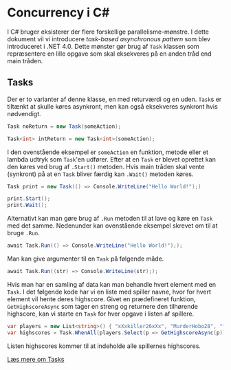 # Concurrency i C#
I C# bruger eksisterer der flere forskellige parallelisme-mønstre. I dette dokument vil vi introducere _task-based asynchronous pattern_ som blev introduceret i .NET 4.0. Dette mønster gør brug af `Task` klassen som repræsentere en lille opgave som skal eksekveres på en anden tråd end main tråden.

## Tasks
Der er to varianter af denne klasse, en med returværdi og en uden. `Task`s er tiltænkt at skulle køres asynkront, men kan også eksekveres synkront hvis nødvendigt.
```csharp
Task noReturn = new Task(someAction);

Task<int> intReturn = new Task<int>(someAction);
```
I den ovenstående eksempel er `someAction` en funktion, metode eller et lambda udtryk som `Task`'en udfører. Efter at en `Task` er blevet oprettet kan den køres ved brug af `.Start()` metoden. Hvis main tråden skal vente (synkront) på at en `Task` bliver færdig kan `.Wait()` metoden køres.
```csharp
Task print = new Task(() => Console.WriteLine("Hello World!");)

print.Start();
print.Wait();
```
Alternativt kan man gøre brug af `.Run` metoden til at lave og køre en `Task` med det samme. Nedenunder kan ovenstående eksempel skrevet om til at bruge `.Run`.
```csharp
await Task.Run(() => Console.WriteLine("Hello World!"););
```
Man kan give argumenter til en `Task` på følgende måde.
```csharp
await Task.Run((str) => Console.WriteLine(str););
```
Hvis man har en samling af data kan man behandle hvert element med en `Task`. I det følgende kode har vi en liste med spiller navne, hvor for hvert element vil hente deres highscore. Givet en prædefineret funktion, `GetHighscoreAsync` som tager en streng og returnere den tilhørende highscore, kan vi starte en `Task` for hver opgave i listen af spillere.
```csharp
var players = new List<string>() { "xXxkiller26xXx", "MurderHobo28", "fighter98" }
var highscores = Task.WhenAll(players.Select(p => GetHighscoreAsync(p)));
```
Listen highscores kommer til at indeholde alle spillernes highscores.

<div class="note-box">
  <a href="https://docs.microsoft.com/en-us/dotnet/api/system.threading.tasks.task?view=netstandard-2.0">Læs mere om Tasks</a>
</div>
